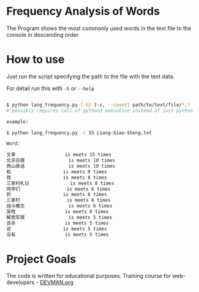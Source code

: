 # Frequency Analysis of Words

The Program shows the most commonly used words in the text file to the console in descending order


# How to use

Just run the script specifying the path to the file with the text data.

For detail run this with `-h` or `--help`

```bash

$ python lang_frequency.py [-h] [-c, --count] path/to/text/file/*.*
# possibly requires call of python3 executive instead of just python

example:

$ python lang_frequency.py -c 15 Liang-Xiao-Sheng.txt

Word:

文革              	is meets 15 times
北京日报            	is meets 10 times
燕山夜话            	is meets 10 times
和               	is meets 9 times
我               	is meets 8 times
三家村札记           	is meets 8 times
同学们             	is meets 6 times
的               	is meets 6 times
三家村             	is meets 6 times
战斗檄文            	is meets 6 times
吴晗              	is meets 6 times
解放军报            	is meets 5 times
该杀              	is meets 5 times
说               	is meets 5 times
没有              	is meets 5 times

```

# Project Goals

The code is written for educational purposes. Training course for web-developers - [DEVMAN.org](https://devman.org)
